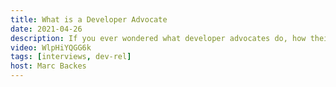 ```yaml
---
title: What is a Developer Advocate
date: 2021-04-26
description: If you ever wondered what developer advocates do, how their typical day looks like, or want to know how to get started with advocacy, this episode is for you!
video: WlpHiYQGG6k
tags: [interviews, dev-rel]
host: Marc Backes
---
```

